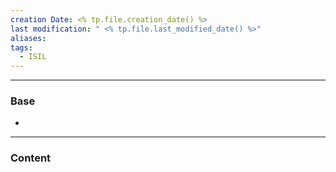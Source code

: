 ```yaml
---
creation Date: <% tp.file.creation_date() %>
last modification: " <% tp.file.last_modified_date() %>"
aliases: 
tags:
  - ISIL
---
```

___
### Base
- 
___
### Content
